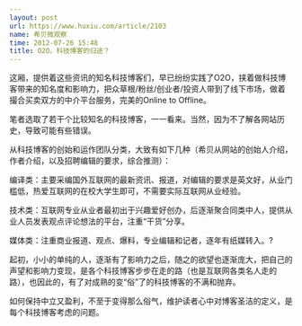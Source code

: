 ```yaml
---
layout: post
url: https://www.huxiu.com/article/2103
name: 希贝微观察
time: 2012-07-26 15:48
title: O2O，科技博客的归途？
---
```

这厢，提供着这些资讯的知名科技博客们，早已纷纷实践了O2O，挟着做科技博客带来的知名度和影响力，把众草根/粉丝/创业者/投资人带到了线下市场，做着撮合买卖双方的中介平台服务，完美的Online to Offline。

笔者选取了若干个比较知名的科技博客，一一看来。当然，因为不了解各网站历史，导致可能有些错误。

从科技博客的创始和运作团队分类，大致有如下几种（希贝从网站的创始人介绍，作者介绍，以及招聘编辑的要求，综合推测）：

编译类：主要采编国外互联网的最新资讯、报道，对编辑的要求是英文好，从业门槛低，热爱互联网的在校大学生即可，不需要实际互联网从业经验。

技术类：互联网专业从业者最初出于兴趣爱好创办，后逐渐聚合同类中人，提供从业人员发表观点评论想法的平台，注重“干货”分享。

媒体类：注重商业报道、观点、爆料，专业编辑和记者，逐年有纸媒转入。?

起初，小小的单纯的人，逐渐有了影响力之后，随之的欲望也逐渐庞大，把自己的声望和影响力变现，是各个科技博客步步在走的路（也是互联网各类名人走的路），也因此的，有了对成熟的变“俗”了的科技博客的不满和抛弃。

如何保持中立又盈利，不至于变得那么俗气，维护读者心中对博客圣洁的定义，是每个科技博客考虑的问题。

